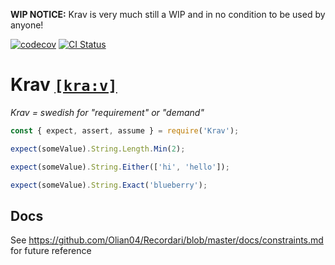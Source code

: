 __WIP NOTICE:__ Krav is very much still a WIP and in no condition to be used by anyone!

[![codecov](https://codecov.io/gh/Olian04/Krav/branch/master/graph/badge.svg?token=KVbr4USXq4)](https://codecov.io/gh/Olian04/Krav)
[![CI Status](https://wdp9fww0r9.execute-api.us-west-2.amazonaws.com/production/badge/Olian04/Krav?label=CI+Status)](https://wdp9fww0r9.execute-api.us-west-2.amazonaws.com/production/results/Olian04/Krav )

# Krav [`[kra:v]`](http://lexin.nada.kth.se/sound/v2/217164_1.mp3)

_Krav = swedish for "requirement" or "demand"_

```js
const { expect, assert, assume } = require('Krav');

expect(someValue).String.Length.Min(2);

expect(someValue).String.Either(['hi', 'hello']);

expect(someValue).String.Exact('blueberry');
```

## Docs

See https://github.com/Olian04/Recordari/blob/master/docs/constraints.md for future reference
